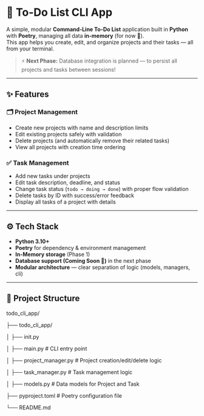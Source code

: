# 📝 To-Do List CLI App

A simple, modular **Command-Line To-Do List** application built in **Python** with **Poetry**, managing all data **in-memory** (for now 👀).  
This app helps you create, edit, and organize projects and their tasks — all from your terminal.

> ⚡ **Next Phase:** Database integration is planned — to persist all projects and tasks between sessions!

---

## ✨ Features

### 🗂 Project Management
- Create new projects with name and description limits  
- Edit existing projects safely with validation  
- Delete projects (and automatically remove their related tasks)  
- View all projects with creation time ordering  

### ✅ Task Management
- Add new tasks under projects  
- Edit task description, deadline, and status  
- Change task status (`todo → doing → done`) with proper flow validation  
- Delete tasks by ID with success/error feedback  
- Display all tasks of a project with details  

---

## ⚙️ Tech Stack

- **Python 3.10+**
- **Poetry** for dependency & environment management
- **In-Memory storage** (Phase 1)
- **Database support (Coming Soon 🚀)** in the next phase  
- **Modular architecture** — clear separation of logic (models, managers, cli)

---

## 🧱 Project Structure

todo_cli_app/

├── todo_cli_app/

│ ├── init.py

│ ├── main.py # CLI entry point

│ ├── project_manager.py # Project creation/edit/delete logic

│ ├── task_manager.py # Task management logic

│ ├── models.py # Data models for Project and Task

├── pyproject.toml # Poetry configuration file

└── README.md
